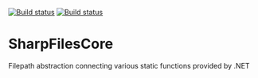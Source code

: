 [![Build status](https://ci.appveyor.com/api/projects/status/4ct8rv2hj135pu83/branch/master?svg=true&passingText=master%20-%20OK)](https://ci.appveyor.com/project/rosebyte/sharpfilescore/branch/master) [![Build status](https://ci.appveyor.com/api/projects/status/4ct8rv2hj135pu83?svg=true)](https://ci.appveyor.com/project/rosebyte/sharpfilescore)

# SharpFilesCore
Filepath abstraction connecting various static functions provided by .NET